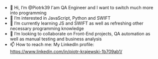 - 👋 Hi, I’m @Piotrk39 I'am QA Engineer and I want to switch much more into programming
- 👀 I’m interested in JavaScript, Python and SWIFT
- 🌱 I’m currently learning JS and SWIFT as well as refreshing other necessary programming knowledge
- 💞️ I’m looking to collaborate on Front-End projects, QA automation as well as manual testing and business analysis
- 📫 How to reach me: My LinkedIn profile: https://www.linkedin.com/in/piotr-krajewski-1b709ab1/

<!---
Piotrk39/Piotrk39 is a ✨ special ✨ repository because its `README.md` (this file) appears on your GitHub profile.
You can click the Preview link to take a look at your changes.
--->

